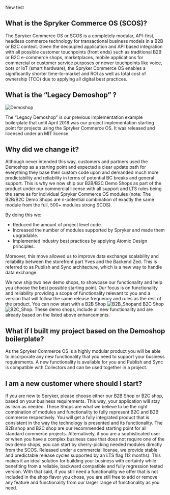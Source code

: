 New test

## What is the Spryker Commerce OS (SCOS)?
The Spryker Commerce OS or SCOS is a completely modular, API-first, headless commerce technology for transactional business models in a B2B or B2C context. Given the decoupled application and API based integration with all possible customer touchpoints (front ends) such as traditional B2B or B2C e-commerce shops, marketplaces, mobile applications for commercial or customer service purposes or newer touchpoints like voice, bots or IoT (smart hardware), the Spryker Commerce OS enables a significantly shorter time-to-market and ROI as well as total cost of ownership (TCO) due to applying all digital best practices.

## What is the “Legacy Demoshop” ? 

![Demoshop](https://cdn.document360.io/9fafa0d5-d76f-40c5-8b02-ab9515d3e879/Images/Documentation/Demoshop.png)

The “Legacy Demoshop” is our previous implementation example boilerplate that until April 2018 was our project implementation starting point for projects using the Spryker Commerce OS. It was released and licensed under an MIT license.

## Why did we change it?
Although never intended this way, customers and partners used the Demoshop as a starting point and expected a clear update path for everything they base their custom code upon and demanded much more predictability and reliability in terms of potential BC breaks and general support. This is why we now ship our B2B/B2C Demo Shops as part of the product under our commercial license with all support and LTS rules being the same as for individual Spryker Commerce OS modules (note: The B2B/B2C Demo Shops are n-potential combination of exactly the same module from the full, 500+ modules strong SCOS).

By doing this we:

* Reduced the amount of project level code.
* Increased the number of modules supported by Spryker and made them upgradable.
* Implemented industry best practices by applying Atomic Design principles.

Moreover, this move allowed us to improve data exchange scalability and reliability between the storefront part Yves and the Backend Zed. This is referred to as Publish and Sync architecture,  which is a new way to handle data exchange.

We now ship two new demo shops, to showcase our functionality and help you choose the best possible starting point. Our focus is on functionality and reliability providing a scope of functionality relevant to you and a version that will follow the same release frequency and rules as the rest of the product. You can now start with a B2B Shop ![B2B_Shop](https://cdn.document360.io/9fafa0d5-d76f-40c5-8b02-ab9515d3e879/Images/Documentation/B2B_Shop.png)and B2C Shop ![B2C_Shop](https://cdn.document360.io/9fafa0d5-d76f-40c5-8b02-ab9515d3e879/Images/Documentation/B2C_Shop.png). These demo shops, include all new functionality and are already based on the listed above enhancements.

## What if I built my project based on the Demoshop boilerplate?
As the Spryker Commerce OS is a highly modular product you will be able to incorporate any new functionality that you need to support your business requirements. A new functionality is available for you and Publish and Sync is compatible with Collectors and can be used together in a project.

## I am a new customer where should I start?
If you are new to Spryker, please choose either our B2B Shop or B2C shop, based on your business requirements. This way, your application will stay as lean as needed. These Shops are what we believe to be the right combination of modules and functionality to fully represent B2C and B2B commerce respectively. You will get a fully integrated product that is consistent in the way the technology is presented and its functionality. The B2B shop and B2C shop are our recommended starting point for all standard commerce projects. Alternatively, if you are a sophisticated user or when you have a complex business case that does not require one of the two demo shops, you can start by cherry-picking needed modules directly from the SCOS. Released under a commercial license, we provide stable and predictable release cycles supported by an LTS flag (12 months). This makes it an ideal solution for building your business with certainty while benefiting from a reliable, backward compatible and fully regression tested version. With that said, if you still need a functionality we offer that is not included in the shop flavor you chose, you are still free to add or remove any feature and functionality from our larger range of functionality as you need.